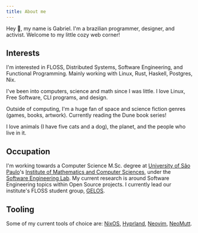 ```yaml
---
title: About me
---
```


Hey 👋, my name is Gabriel. I'm a brazilian programmer, designer, and
activist. Welcome to my little cozy web corner!

## Interests

I'm interested in FLOSS, Distributed Systems, Software Engineering, and
Functional Programming. Mainly working with Linux, Rust, Haskell, Postgres,
Nix.

I've been into computers, science and math since I was little. I love Linux,
Free Software, CLI programs, and design.

Outside of computing, I'm a huge fan of space and science fiction genres
(games, books, artwork). Currently reading the Dune book series!

I love animals (I have five cats and a dog), the planet, and the people who
live in it.

## Occupation

I'm working towards a Computer Science M.Sc. degree at [University of São
Paulo](https://usp.br)'s [Institute of Mathematics and Computer
Sciences](https://icmc.usp.br/en/), under the [Software Engineering
Lab](http://www.labes.icmc.usp.br). My current research is around Software
Engineering topics within Open Source projects. I currently lead our
institute's FLOSS student group, [GELOS](https://gelos.club).

## Tooling

Some of my current tools of choice are: [NixOS](https://nixos.org),
[Hyprland](https://hyprland.org/), [Neovim](https://neovim.io),
[NeoMutt](https://neomutt.org/).
